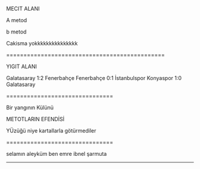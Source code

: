 MECIT ALANI

A metod 

b metod

Cakisma yokkkkkkkkkkkkkkk










==============================================

YIGIT ALANI


Galatasaray 1:2 Fenerbahçe
Fenerbahçe 0:1 İstanbulspor
Konyaspor 1:0 Galatasaray








===============================



Bir yangının Külünü


METOTLARIN EFENDİSİ


YÜzüğü niye kartallarla götürmediler


===============================

selamın aleyküm ben emre
ibnel şarmuta














---------------------------------